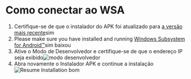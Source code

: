 # Como conectar ao WSA
1. Certifique-se de que o instalador do APK foi atualizado para [a versão mais recente](https://www.microsoft.com/store/productId/9P2JFQ43FPPG "APK Installer")sim
2. Please make sure you have installed and running [Windows Subsystem for Android™](https://www.microsoft.com/store/productId/9P3395VX91NR)sim baixou
3. Ative o Modo de Desenvolvedor e certifique-se de que o endereço IP seja exibido![modo desenvolvedor](https://raw.githubusercontent.com/Paving-Base/APK-Installer/screenshots/Documents/Tutorials/How%20To%20Connect%20WSA/Images/Snipaste_2022-10-02_19-02-09.png)
4. Abra novamente o Instalador APK e continue a instalação ![Resume Installation bom](https://raw.githubusercontent.com/Paving-Base/APK-Installer/screenshots/Documents/Tutorials/How%20To%20Connect%20WSA/Images/Snipaste_2022-10-02_17-34-04.png)
